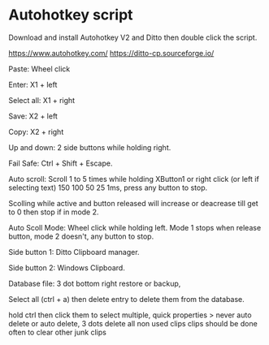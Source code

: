 # Autohotkey script

Download and install Autohotkey V2 and Ditto then double click the script.

https://www.autohotkey.com/ https://ditto-cp.sourceforge.io/

Paste: Wheel click

Enter: X1 + left

Select all: X1 + right

Save: X2 + left

Copy: X2 + right

Up and down: 2 side buttons while holding right.

Fail Safe: Ctrl + Shift + Escape.

Auto scroll: Scroll 1 to 5 times while holding XButton1 or right click (or left if selecting text) 150 100 50 25 1ms, press any button to stop.

Scolling while active and button released will increase or deacrease till get to 0 then stop if in mode 2.

Auto Scoll Mode: Wheel click while holding left. Mode 1 stops when release button, mode 2 doesn't, any button to stop.

Side button 1: Ditto Clipboard manager.

Side button 2: Windows Clipboard.

Database file: 3 dot bottom right restore or backup, 

Select all (ctrl + a) then delete entry to delete them from the database.

hold ctrl then click them to select multiple, quick properties > never auto delete or auto delete, 3 dots delete all non used clips clips
should be done often to clear other junk clips

